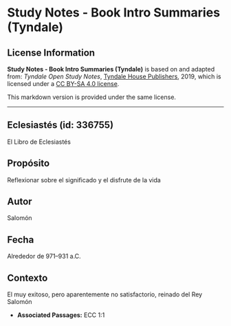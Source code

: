 # Study Notes - Book Intro Summaries (Tyndale)

## License Information

**Study Notes - Book Intro Summaries (Tyndale)** is based on and adapted from: _Tyndale Open Study Notes_, [Tyndale House Publishers](https://tyndaleopenresources.com/), 2019, which is licensed under a [CC BY-SA 4.0 license](https://creativecommons.org/licenses/by-sa/4.0/legalcode.en).

This markdown version is provided under the same license.



--------------------------------

## Eclesiastés (id: 336755)

El Libro de Eclesiastés

Propósito
---------

Reflexionar sobre el significado y el disfrute de la vida

Autor
-----

Salomón

Fecha
-----

Alrededor de 971–931 a.C.

Contexto
--------

El muy exitoso, pero aparentemente no satisfactorio, reinado del Rey Salomón

* **Associated Passages:** ECC 1:1

